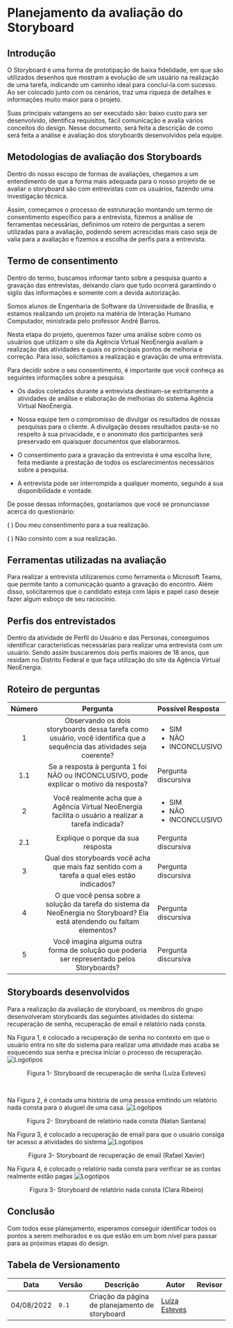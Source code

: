 # Planejamento da avaliação do Storyboard

## Introdução

O Storyboard é uma forma de prototipação de baixa fidelidade, em que são utilizados desenhos que mostram a evolução de um usuário na realização de uma tarefa, indicando um caminho ideal para concluí-la com sucesso. Ao ser colocado junto com os cenários, traz uma riqueza de detalhes e informações muito maior para o projeto.

Suas principais vatangens ao ser executado são: baixo custo para ser desenvolvido, identifica requisitos, fácil comunicação e avalia vários conceitos do design. Nesse documento, será feita a descrição de como será feita a análise e avaliação dos storyboards desenvolvidos pela equipe.

## Metodologias de avaliação dos Storyboards

Dentro do nosso escopo de formas de avaliações, chegamos a um entendimento de que a forma mais adequada para o nosso projeto de se avaliar o storyboard são com entrevistas com os usuários, fazendo uma investigação técnica.

Assim, começamos o processo de estruturação montando um termo de consentimento específico para a entrevista, fizemos a análise de ferramentas necessárias, definimos um roteiro de perguntas a serem utilizadas para a avaliação, podendo serem acrescidas mais caso seja de valia para a avaliação e fizemos a escolha de perfis para a entrevista.

## Termo de consentimento

Dentro do termo, buscamos informar tanto sobre a pesquisa quanto a gravação das entrevistas, deixando claro que tudo ocorrerá garantindo o sigilo das informações e somente com a devida autorização.

Somos alunos de Engenharia de Software da Universidade de Brasília, e estamos realizando um projeto na matéria de Interação Humano Computador, ministrada pelo professor André Barros.


Nesta etapa do projeto, queremos fazer uma análise sobre como os usuários que utilizam o site da Agência Virtual NeoEnergia avaliam a realização das atividades e quais os principais pontos de melhoria e correção. Para isso, solicitamos a realização e gravação de uma entrevista.


 Para decidir sobre o seu consentimento, é importante que você conheça as seguintes informações sobre a pesquisa:


- Os dados coletados durante a entrevista destinam-se estritamente a atividades de análise e elaboração de melhorias do sistema Agência Virtual NeoEnergia.

- Nossa equipe tem o compromisso de divulgar os resultados de nossas pesquisas para o cliente. A divulgação desses resultados pauta-se no respeito à sua privacidade, e o anonimato dos participantes será preservado em quaisquer documentos que elaborarmos.

- O consentimento para a gravação da entrevista é uma escolha livre, feita mediante a prestação de todos os esclarecimentos necessários sobre a pesquisa.

- A entrevista pode ser interrompida a qualquer momento, segundo a sua disponibilidade e vontade.

De posse dessas informações, gostaríamos que você se pronunciasse acerca do questionário:

( ) Dou meu consentimento para a sua realização.

( ) Não consinto com a sua realização.

## Ferramentas utilizadas na avaliação

Para realizar a entrevista utilizaremos como ferramenta o Microsoft Teams, que permite tanto a comunicação quanto a gravação do encontro. Além disso, solicitaremos que o candidato esteja com lápis e papel caso deseje fazer algum esboço de seu raciocínio.

## Perfis dos entrevistados

Dentro da atividade de Perfil do Usuário e das Personas, conseguimos identificar características necessárias para realizar uma entrevista com um usuário. Sendo assim buscaremos dois perfis maiores de 18 anos, que residam no Distrito Federal e que faça utilização do site da Agência Virtual NeoEnergia.

## Roteiro de perguntas

| Número | Pergunta | Possível Resposta |
|:--:|:--:|:---|
| 1 | Observando os dois storyboards dessa tarefa como usuário, você identifica que a sequência das atividades seja coerente? | <ul> <li> SIM</li> <li>  NÃO </li> <li> INCONCLUSIVO</li> </ul> |
| 1.1 | Se a resposta à pergunta 1 foi NÃO ou INCONCLUSIVO, pode explicar o motivo da resposta? | Pergunta discursiva |
| 2 | Você realmente acha que a Agência Virtual NeoEnergia facilita o usuário a realizar a tarefa indicada? | <ul> <li> SIM</li> <li>  NÃO </li> <li> INCONCLUSIVO</li> </ul> |
| 2.1 | Explique o porque da sua resposta| Pergunta discursiva |
| 3 | Qual dos storyboards você acha que mais faz sentido com a tarefa a qual eles estão indicados? | Pergunta discursiva |
| 4 | O que você pensa sobre a solução da tarefa do sistema da NeoEnergia no Storyboard? Ela está atendendo ou faltam elementos? | Pergunta discursiva |
| 5 | Você imagina alguma outra forma de solução que poderia ser representado pelos Storyboards? | Pergunta discursiva |

## Storyboards desenvolvidos

Para a realização da avaliação de storyboard, os membros do grupo desenvolveram storyboards das seguintes atividades do sistema: recuperação de senha, recuperação de email e relatório nada consta. 

Na Figura 1, é colocado a recuperação de senha no contexto em que o usuário entra no site do sistema para realizar uma atividade mas acaba se esquecendo sua senha e precisa iniciar o processo de recuperação.
![Logotipos](../../../assets/storyboards/stLuiza.jpeg)
<div style="text-align: center">
<p>Figura 1- Storyboard de recuperação de senha (Luíza Esteves)</p>
</div>
<br>

Na Figura 2, é contada uma história de uma pessoa emitindo um relatório nada consta para o aluguel de uma casa.
![Logotipos](../../../assets/storyboards/stNatan.jpeg)
<div style="text-align: center">
<p>Figura 2- Storyboard de relatório nada consta (Natan Santana)</p>
</div>

Na Figura 3, é colocado a recuperação de email para que o usuário consiga ter acesso a atividades do sistema
![Logotipos](../../../assets/storyboards/stRafael.jpeg)
<div style="text-align: center">
<p>Figura 3- Storyboard de recuperação de email (Rafael Xavier)</p>
</div>

Na Figura 4, é colocado o relatório nada consta para verificar se as contas realmente estão pagas
![Logotipos](../../../assets/storyboards/stClara.jpg)
<div style="text-align: center">
<p>Figura 3- Storyboard de relatório nada consta (Clara Ribeiro)</p>
</div>


## Conclusão 

Com todos esse planejamento, esperamos conseguir identificar todos os pontos a serem melhorados e os que estão em um bom nível para passar para as próximas etapas do design.

## Tabela de Versionamento

| Data | Versão | Descrição | Autor | Revisor |
| ---- | ------ | --------- | ----- | ------- |
| 04/08/2022 | `0.1`  | Criação da página de planejamento de storyboard | [Luíza Esteves](https://github.com/luiza-esteves) |